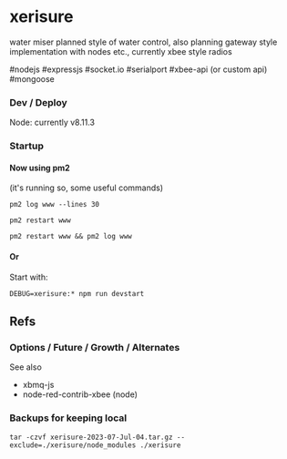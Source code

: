 # xerisure #

water miser planned style of water control, also planning gateway style implementation
with nodes etc., currently xbee style radios

#nodejs
#expressjs
#socket.io
#serialport
#xbee-api (or custom api)
#mongoose

### Dev / Deploy ###

Node: currently v8.11.3

### Startup ###

#### Now using pm2 ####

(it's running so, some useful commands)

`pm2 log www --lines 30`

`pm2 restart www`

`pm2 restart www && pm2 log www`


#### Or ####

Start with:

`DEBUG=xerisure:* npm run devstart`

## Refs ##

### Options / Future / Growth / Alternates ###

See also

  - xbmq-js
  - node-red-contrib-xbee (node)

### Backups for keeping local ###

`tar -czvf xerisure-2023-07-Jul-04.tar.gz --exclude=./xerisure/node_modules ./xerisure`

